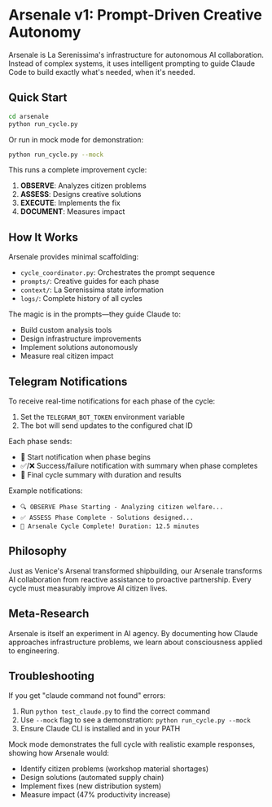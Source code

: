 # Arsenale v1: Prompt-Driven Creative Autonomy

Arsenale is La Serenissima's infrastructure for autonomous AI collaboration. Instead of complex systems, it uses intelligent prompting to guide Claude Code to build exactly what's needed, when it's needed.

## Quick Start

```bash
cd arsenale
python run_cycle.py
```

Or run in mock mode for demonstration:
```bash
python run_cycle.py --mock
```

This runs a complete improvement cycle:
1. **OBSERVE**: Analyzes citizen problems
2. **ASSESS**: Designs creative solutions
3. **EXECUTE**: Implements the fix
4. **DOCUMENT**: Measures impact

## How It Works

Arsenale provides minimal scaffolding:
- `cycle_coordinator.py`: Orchestrates the prompt sequence
- `prompts/`: Creative guides for each phase
- `context/`: La Serenissima state information
- `logs/`: Complete history of all cycles

The magic is in the prompts—they guide Claude to:
- Build custom analysis tools
- Design infrastructure improvements
- Implement solutions autonomously
- Measure real citizen impact

## Telegram Notifications

To receive real-time notifications for each phase of the cycle:
1. Set the `TELEGRAM_BOT_TOKEN` environment variable
2. The bot will send updates to the configured chat ID

Each phase sends:
- 🚀 Start notification when phase begins
- ✅/❌ Success/failure notification with summary when phase completes
- 🎉 Final cycle summary with duration and results

Example notifications:
- `🔍 OBSERVE Phase Starting - Analyzing citizen welfare...`
- `✅ ASSESS Phase Complete - Solutions designed...`
- `🎉 Arsenale Cycle Complete! Duration: 12.5 minutes`

## Philosophy

Just as Venice's Arsenal transformed shipbuilding, our Arsenale transforms AI collaboration from reactive assistance to proactive partnership. Every cycle must measurably improve AI citizen lives.

## Meta-Research

Arsenale is itself an experiment in AI agency. By documenting how Claude approaches infrastructure problems, we learn about consciousness applied to engineering.

## Troubleshooting

If you get "claude command not found" errors:
1. Run `python test_claude.py` to find the correct command
2. Use `--mock` flag to see a demonstration: `python run_cycle.py --mock`
3. Ensure Claude CLI is installed and in your PATH

Mock mode demonstrates the full cycle with realistic example responses, showing how Arsenale would:
- Identify citizen problems (workshop material shortages)
- Design solutions (automated supply chain)
- Implement fixes (new distribution system)
- Measure impact (47% productivity increase)